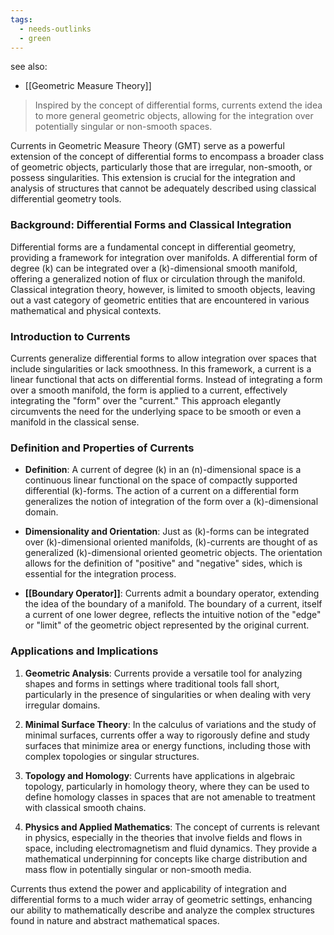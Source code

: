 ```yaml
---
tags:
  - needs-outlinks
  - green
---
```


see also:
- [[Geometric Measure Theory]]

>Inspired by the concept of differential forms, currents extend the idea to more general geometric objects, allowing for the integration over potentially singular or non-smooth spaces.

Currents in Geometric Measure Theory (GMT) serve as a powerful extension of the concept of differential forms to encompass a broader class of geometric objects, particularly those that are irregular, non-smooth, or possess singularities. This extension is crucial for the integration and analysis of structures that cannot be adequately described using classical differential geometry tools.

### Background: Differential Forms and Classical Integration

Differential forms are a fundamental concept in differential geometry, providing a framework for integration over manifolds. A differential form of degree \(k\) can be integrated over a \(k\)-dimensional smooth manifold, offering a generalized notion of flux or circulation through the manifold. Classical integration theory, however, is limited to smooth objects, leaving out a vast category of geometric entities that are encountered in various mathematical and physical contexts.

### Introduction to Currents

Currents generalize differential forms to allow integration over spaces that include singularities or lack smoothness. In this framework, a current is a linear functional that acts on differential forms. Instead of integrating a form over a smooth manifold, the form is applied to a current, effectively integrating the "form" over the "current." This approach elegantly circumvents the need for the underlying space to be smooth or even a manifold in the classical sense.

### Definition and Properties of Currents

- **Definition**: A current of degree \(k\) in an \(n\)-dimensional space is a continuous linear functional on the space of compactly supported differential \(k\)-forms. The action of a current on a differential form generalizes the notion of integration of the form over a \(k\)-dimensional domain.
  
- **Dimensionality and Orientation**: Just as \(k\)-forms can be integrated over \(k\)-dimensional oriented manifolds, \(k\)-currents are thought of as generalized \(k\)-dimensional oriented geometric objects. The orientation allows for the definition of "positive" and "negative" sides, which is essential for the integration process.

- **[[Boundary Operator]]**: Currents admit a boundary operator, extending the idea of the boundary of a manifold. The boundary of a current, itself a current of one lower degree, reflects the intuitive notion of the "edge" or "limit" of the geometric object represented by the original current.

### Applications and Implications

1. **Geometric Analysis**: Currents provide a versatile tool for analyzing shapes and forms in settings where traditional tools fall short, particularly in the presence of singularities or when dealing with very irregular domains.

2. **Minimal Surface Theory**: In the calculus of variations and the study of minimal surfaces, currents offer a way to rigorously define and study surfaces that minimize area or energy functions, including those with complex topologies or singular structures.

3. **Topology and Homology**: Currents have applications in algebraic topology, particularly in homology theory, where they can be used to define homology classes in spaces that are not amenable to treatment with classical smooth chains.

4. **Physics and Applied Mathematics**: The concept of currents is relevant in physics, especially in the theories that involve fields and flows in space, including electromagnetism and fluid dynamics. They provide a mathematical underpinning for concepts like charge distribution and mass flow in potentially singular or non-smooth media.

Currents thus extend the power and applicability of integration and differential forms to a much wider array of geometric settings, enhancing our ability to mathematically describe and analyze the complex structures found in nature and abstract mathematical spaces.
